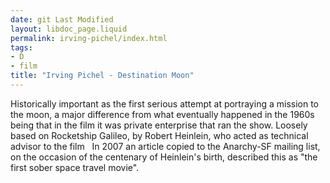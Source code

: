```yaml
---
date: git Last Modified
layout: libdoc_page.liquid
permalink: irving-pichel/index.html
tags:
- D
- film
title: "Irving Pichel - Destination Moon"
---
```


Historically important as the first serious attempt at portraying a mission to  the moon, a major difference from what eventually happened in the 1960s being  that in the film it was private enterprise that ran the show. Loosely based on Rocketship Galileo, by Robert Heinlein, who acted as technical advisor to  the film
  
 In 2007 an article copied to the Anarchy-SF mailing list, on the occasion of the  centenary of Heinlein's birth, described this as "the first sober space travel  movie".